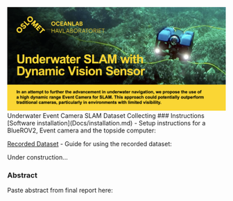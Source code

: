 <img src="Docs/Poster.png" alt="Header of Academic Poster" title="Poster" width="1920" />
Underwater Event Camera SLAM Dataset Collecting
### Instructions
[Software installation](Docs/installation.md) - Setup instructions for a BlueROV2, Event camera and the topside computer:

[Recorded Dataset](Docs/dataset.md) - Guide for using the recorded dataset:

Under construction...

### Abstract
Paste abstract from final report here:


